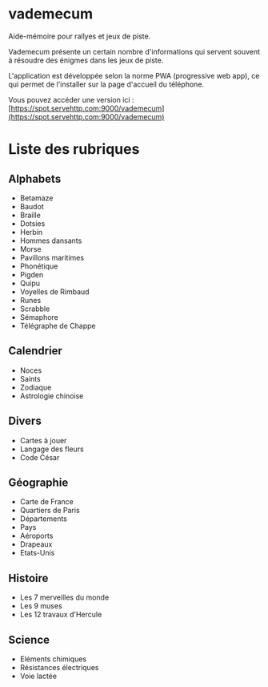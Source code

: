 # vademecum
Aide-mémoire pour rallyes et jeux de piste.

Vademecum présente un certain nombre d'informations qui servent
souvent à résoudre des énigmes dans les jeux de piste.

L'application est développée selon la norme PWA (progressive
web app), ce qui permet de l'installer sur la page d'accueil
du téléphone.

Vous pouvez accéder une version ici :
[https://spot.servehttp.com:9000/vademecum](https://spot.servehttp.com:9000/vademecum)


# Liste des rubriques

## Alphabets
- Betamaze
- Baudot
- Braille
- Dotsies
- Herbin
- Hommes dansants
- Morse
- Pavillons maritimes
- Phonétique
- Pigden
- Quipu
- Voyelles de Rimbaud
- Runes
- Scrabble
- Sémaphore
- Télégraphe de Chappe

## Calendrier
- Noces
- Saints
- Zodiaque
- Astrologie chinoise

## Divers
- Cartes à jouer
- Langage des fleurs
- Code César

## Géographie
- Carte de France
- Quartiers de Paris
- Départements
- Pays
- Aéroports
- Drapeaux
- Etats-Unis

## Histoire
- Les 7 merveilles du monde
- Les 9 muses
- Les 12 travaux d'Hercule

## Science
- Eléments chimiques
- Résistances électriques
- Voie lactée





